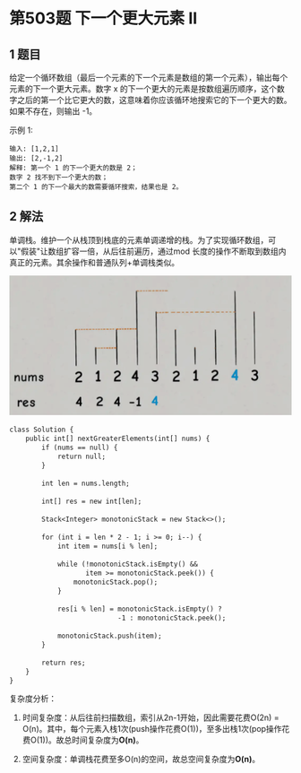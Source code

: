 # 第503题 下一个更大元素 II

## 1 题目

给定一个循环数组（最后一个元素的下一个元素是数组的第一个元素），输出每个元素的下一个更大元素。数字 x 的下一个更大的元素是按数组遍历顺序，这个数字之后的第一个比它更大的数，这意味着你应该循环地搜索它的下一个更大的数。如果不存在，则输出 -1。

示例 1:

```
输入: [1,2,1]
输出: [2,-1,2]
解释: 第一个 1 的下一个更大的数是 2；
数字 2 找不到下一个更大的数； 
第二个 1 的下一个最大的数需要循环搜索，结果也是 2。
```

## 2 解法

单调栈。维护一个从栈顶到栈底的元素单调递增的栈。为了实现循环数组，可以"假装"让数组扩容一倍，从后往前遍历，通过mod 长度的操作不断取到数组内真正的元素。其余操作和普通队列+单调栈类似。

![循环队列+单调栈](images/循环队列+单调栈.png)

```
class Solution {
    public int[] nextGreaterElements(int[] nums) {
        if (nums == null) {
            return null;
        }

        int len = nums.length;

        int[] res = new int[len];

        Stack<Integer> monotonicStack = new Stack<>();

        for (int i = len * 2 - 1; i >= 0; i--) {
            int item = nums[i % len];

            while (!monotonicStack.isEmpty() && 
            	   item >= monotonicStack.peek()) {
                monotonicStack.pop();
            }

            res[i % len] = monotonicStack.isEmpty() ? 
            			   -1 : monotonicStack.peek();

            monotonicStack.push(item);
        }

        return res;
    }
}
```

复杂度分析：

1. 时间复杂度：从后往前扫描数组，索引从2n-1开始，因此需要花费O(2n) = O(n)。其中，每个元素入栈1次(push操作花费O(1))，至多出栈1次(pop操作花费O(1))。故总时间复杂度为**O(n)**。

2. 空间复杂度：单调栈花费至多O(n)的空间，故总空间复杂度为**O(n)**。

